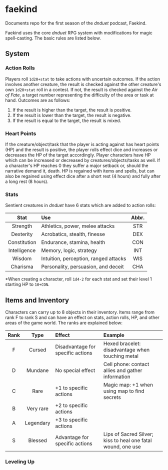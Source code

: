 # faekind
Documents repo for the first season of the _dnduet_ podcast, Faekind.

Faekind uses the core _dnduet_ RPG system with modifications for magic spell-casting. The basic rules are listed below.

## System
### Action Rolls
Players roll `1d20+stat` to take actions with uncertain outcomes. If the action involves another creature, the result is checked against the other creature's own `1d20+stat` roll in a contest. If not, the result is checked against the _Air of Fate_, a target number representing the difficulty of the area or task at hand. Outcomes are as follows:

1. If the result is higher than the target, the result is positive.
2. If the result is lower than the target, the result is negative.
3. If the result is equal to the target, the result is mixed.

### Heart Points
If the creature/object/task that the player is acting against has heart points (HP) and the result is positive, the player rolls effect dice and increases or decreases the HP of the target accordingly. Player characters have HP which can be increased or decreased by creatures/objects/tasks as well. If a character's HP reaches 0 they suffer a major setback or, should the narrative demand it, death. HP is regained with items and spells, but can also be regained using effect dice after a short rest (4 hours) and fully after a long rest (8 hours).

### Stats
Sentient creatures in _dnduet_ have 6 stats which are added to action rolls:

| Stat | Use | Abbr. |
|:---:|:--- |:---:|
| Strength | Athletics, power, melee attacks | STR |
| Dexterity | Acrobatics, stealth, finesse | DEX |
| Constitution | Endurance, stamina, health | CON |
| Intelligence | Memory, logic, strategy | INT |
| Wisdom | Intuition, perception, ranged attacks | WIS |
| Charisma | Personality, persuasion, and deceit | CHA |

*When creating a character, roll `1d4-2` for each stat and set their level 1 starting HP to `10+CON`.

## Items and Inventory
Characters can carry up to 8 objects in their inventory. Items range from rank F to rank S and can have an effect on stats, action rolls, HP, and other areas of the game world. The ranks are explained below:

| Rank | Type | Effect | Example |
|:---:|:---:|:--- |:--- |
| F | Cursed | Disadvantage for specific actions | Hexed bracelet: disadvantage when touching metal |
| D | Mundane | No special effect | Cell phone: contact allies and gather information |
| C | Rare | +1 to specific actions | Magic map: +1 when using map to find secrets |
| B | Very rare | +2 to specific actions |  |
| A | Legendary | +3 to specific actions |  |
| S | Blessed | Advantage for specific actions | Lips of Sacred Silver; kiss to heal one fatal wound, one use |

### Leveling Up
